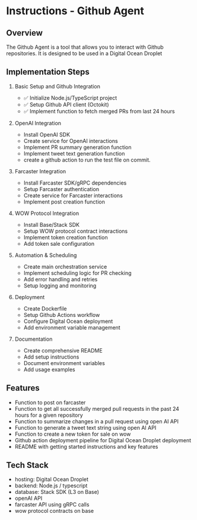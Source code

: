 # Instructions - Github Agent

## Overview

The Github Agent is a tool that allows you to interact with Github repositories. It is designed to be used in a Digital Ocean Droplet

## Implementation Steps

1. Basic Setup and Github Integration

   - ✅ Initialize Node.js/TypeScript project
   - ✅ Setup Github API client (Octokit)
   - ✅ Implement function to fetch merged PRs from last 24 hours

2. OpenAI Integration

   - Install OpenAI SDK
   - Create service for OpenAI interactions
   - Implement PR summary generation function
   - Implement tweet text generation function
   - create a github action to run the test file on commit.

3. Farcaster Integration

   - Install Farcaster SDK/gRPC dependencies
   - Setup Farcaster authentication
   - Create service for Farcaster interactions
   - Implement post creation function

4. WOW Protocol Integration

   - Install Base/Stack SDK
   - Setup WOW protocol contract interactions
   - Implement token creation function
   - Add token sale configuration

5. Automation & Scheduling

   - Create main orchestration service
   - Implement scheduling logic for PR checking
   - Add error handling and retries
   - Setup logging and monitoring

6. Deployment

   - Create Dockerfile
   - Setup Github Actions workflow
   - Configure Digital Ocean deployment
   - Add environment variable management

7. Documentation
   - Create comprehensive README
   - Add setup instructions
   - Document environment variables
   - Add usage examples

## Features

- Function to post on farcaster
- Function to get all successfully merged pull requests in the past 24 hours for a given repository
- Function to summarize changes in a pull request using open AI API
- Function to generate a tweet text string using open AI API
- Function to create a new token for sale on wow
- Github action deployment pipeline for Digital Ocean Droplet deployment
- README with getting started instructions and key features

## Tech Stack

- hosting: Digital Ocean Droplet
- backend: Node.js / typescript
- database: Stack SDK (L3 on Base)
- openAI API
- farcaster API using gRPC calls
- wow protocol contracts on base
